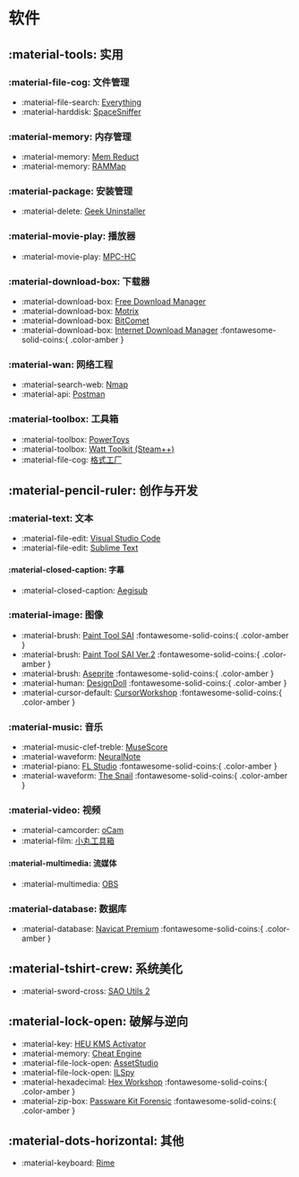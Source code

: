 # 软件

## :material-tools: 实用
### :material-file-cog: 文件管理
- :material-file-search: [Everything](https://www.voidtools.com/zh-cn/)
- :material-harddisk: [SpaceSniffer](http://www.uderzo.it/main_products/space_sniffer/)

### :material-memory: 内存管理
- :material-memory: [Mem Reduct](https://github.com/henrypp/memreduct)
- :material-memory: [RAMMap](https://learn.microsoft.com/zh-cn/sysinternals/downloads/rammap)

### :material-package: 安装管理
- :material-delete: [Geek Uninstaller](https://geekuninstaller.com/)

### :material-movie-play: 播放器
- :material-movie-play: [MPC-HC](https://github.com/mpc-hc/mpc-hc)

### :material-download-box: 下载器
- :material-download-box: [Free Download Manager](https://www.freedownloadmanager.org/zh/)
- :material-download-box: [Motrix](https://github.com/agalwood/Motrix)
- :material-download-box: [BitComet](https://www.bitcomet.com/cn)
- :material-download-box: [Internet Download Manager](https://www.internetdownloadmanager.com/) :fontawesome-solid-coins:{ .color-amber }

### :material-wan: 网络工程
- :material-search-web: [Nmap](https://nmap.org/)
- :material-api: [Postman](https://www.postman.com/)

### :material-toolbox: 工具箱
- :material-toolbox: [PowerToys](https://github.com/microsoft/PowerToys)
- :material-toolbox: [Watt Toolkit (Steam++)](https://steampp.net/)
- :material-file-cog: [格式工厂](http://www.pcfreetime.com/formatfactory/CN/index.html)

## :material-pencil-ruler: 创作与开发
### :material-text: 文本
- :material-file-edit: [Visual Studio Code](https://code.visualstudio.com/)
- :material-file-edit: [Sublime Text](https://www.sublimetext.com/)

#### :material-closed-caption: 字幕
- :material-closed-caption: [Aegisub](https://aegisite.vercel.app/zh-cn/)

### :material-image: 图像
- :material-brush: [Paint Tool SAI](http://www.systemax.jp/ja/sai/) :fontawesome-solid-coins:{ .color-amber }
- :material-brush: [Paint Tool SAI Ver.2](https://www.systemax.jp/ja/sai/devdept.html) :fontawesome-solid-coins:{ .color-amber }
- :material-brush: [Aseprite](https://www.aseprite.org/) :fontawesome-solid-coins:{ .color-amber }
- :material-human: [DesignDoll](https://terawell.net/) :fontawesome-solid-coins:{ .color-amber }
- :material-cursor-default: [CursorWorkshop](https://www.axialis.com/cursorworkshop/) :fontawesome-solid-coins:{ .color-amber }

### :material-music: 音乐
- :material-music-clef-treble: [MuseScore](https://musescore.org/zh-hans)
- :material-waveform: [NeuralNote](https://github.com/DamRsn/NeuralNote)
- :material-piano: [FL Studio](https://www.flstudio.com/) :fontawesome-solid-coins:{ .color-amber }
- :material-waveform: [The Snail](https://www.ircamlab.com/products/p2242-The-Snail/) :fontawesome-solid-coins:{ .color-amber }

### :material-video: 视频
- :material-camcorder: [oCam](https://ohsoft.net/eng/ocam/download.php)
- :material-film: [小丸工具箱](https://maruko.appinn.me/)

#### :material-multimedia: 流媒体
- :material-multimedia: [OBS](https://obsproject.com/zh-cn)

### :material-database: 数据库
- :material-database: [Navicat Premium](https://www.navicat.com.cn/products) :fontawesome-solid-coins:{ .color-amber }

## :material-tshirt-crew: 系统美化
- :material-sword-cross: [SAO Utils 2](https://store.steampowered.com/app/877280/SAO_Utils_2_Progressive/)

## :material-lock-open: 破解与逆向
- :material-key: [HEU KMS Activator](https://github.com/zbezj/HEU_KMS_Activator)
- :material-memory: [Cheat Engine](https://www.cheatengine.org/)
- :material-file-lock-open: [AssetStudio](https://github.com/Perfare/AssetStudio)
- :material-file-lock-open: [ILSpy](https://github.com/icsharpcode/ILSpy)
- :material-hexadecimal: [Hex Workshop](http://www.hexworkshop.com/) :fontawesome-solid-coins:{ .color-amber }
- :material-zip-box: [Passware Kit Forensic](https://www.passware.com/kit-forensic/) :fontawesome-solid-coins:{ .color-amber }

## :material-dots-horizontal: 其他
- :material-keyboard: [Rime](https://rime.im/)